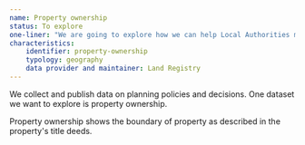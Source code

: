 ```yaml
---
name: Property ownership
status: To explore
one-liner: "We are going to explore how we can help Local Authorities make Neighbourhood Plan data available."
characteristics:
    identifier: property-ownership
    typology: geography
    data provider and maintainer: Land Registry 
---
```


We collect and publish data on planning policies and decisions. One dataset we want to explore is property ownership. 

Property ownership shows the boundary of property as described in the property's title deeds.
